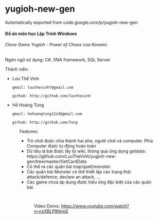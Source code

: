 # yugioh-new-gen
Automatically exported from code.google.com/p/yugioh-new-gen

<h4>Đồ án môn học Lập Trình Windows</h4>

<h6>Clone Game Yugioh - Power of Chaos của Konami.</h6>

Ngôn ngữ sử dụng: C#, XNA framework, SQL Server

Thành viên:

<ul>
  <li>Lưu Thế Vinh</li>
  
    gmail: luuthevinh7@gmail.com
  
    github: http://github.com/luuthevinh
  
  <li> Hồ Hoàng Tùng</li>
  
    gmail: hohoangtung12a3@gmail.com
    
    github: http://github.com/7ung
    
<ul>

Features:
<ul>
<li>Trò chơi được chia thành hai phe, người chơi và computer. Phía Computer được tự động hoàn toàn</li>

<li>Dữ liệu lá bài được lấy từ wiki, thông qua ứng dụng getdata: https://github.com/LuuTheVinh/yugioh-new-gen/tree/master/GetCardData</li>

<li>Có thể ra các quân bài trap/spell/monster.</li>

<li>Các quân bài Monster có thể thiết lập các trạng thái attack/defence, declare an attack, ...</li>

<li>Các game chưa áp dụng được hiệu ứng đặc biệt của các quân bài.</li>
<ul>
<br>

Video Demo:
https://www.youtube.com/watch?v=nzXBLP8NnpE

